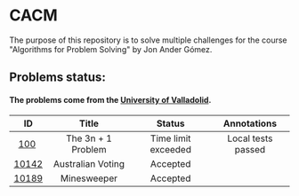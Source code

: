 # CACM

The purpose of this repository is to solve multiple challenges for the course "Algorithms for Problem Solving" by Jon Ander Gómez.

## Problems status:

#### The problems come from the [University of Valladolid](uva.onlinejudge.org).

<center>

| ID | Title | Status | Annotations |
|:--:|:-----:|:------:|:-----------:|
| [100](./N00100) | The 3n + 1 Problem | Time limit exceeded | Local tests passed
| [10142](./N10142) | Australian Voting | Accepted
| [10189](./N10189) | Minesweeper | Accepted

</center>